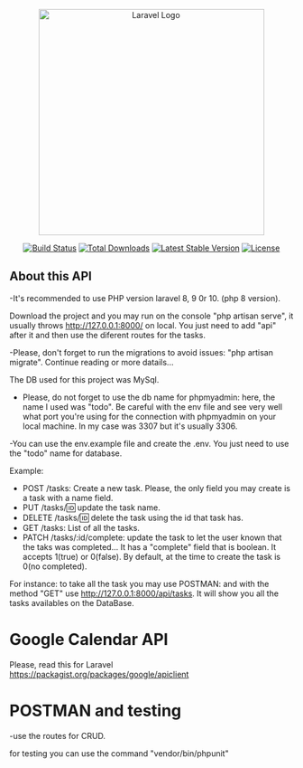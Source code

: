 <p align="center"><a href="https://laravel.com" target="_blank"><img src="https://raw.githubusercontent.com/laravel/art/master/logo-lockup/5%20SVG/2%20CMYK/1%20Full%20Color/laravel-logolockup-cmyk-red.svg" width="400" alt="Laravel Logo"></a></p>

<p align="center">
<a href="https://github.com/laravel/framework/actions"><img src="https://github.com/laravel/framework/workflows/tests/badge.svg" alt="Build Status"></a>
<a href="https://packagist.org/packages/laravel/framework"><img src="https://img.shields.io/packagist/dt/laravel/framework" alt="Total Downloads"></a>
<a href="https://packagist.org/packages/laravel/framework"><img src="https://img.shields.io/packagist/v/laravel/framework" alt="Latest Stable Version"></a>
<a href="https://packagist.org/packages/laravel/framework"><img src="https://img.shields.io/packagist/l/laravel/framework" alt="License"></a>
</p>

## About this API

-It's recommended to use PHP version laravel 8, 9 0r 10. (php 8 version).

Download the project and you may run on the console "php artisan serve", it usually throws http://127.0.0.1:8000/ on local. You just need to add "api" after it and then use the diferent routes for the tasks.

-Please, don't forget to run the migrations to avoid issues: "php artisan migrate". Continue reading or more datails...

The DB used for this project was MySql. 

- Please, do not forget to use the db name for phpmyadmin: here, the name I used was "todo". Be careful with the env file and see very well what port you're using for the connection with phpmyadmin on your local machine. In my case was 3307 but it's usually 3306.

-You can use the env.example file and create the .env. You just need to use the "todo" name for database. 

Example:

- POST /tasks: Create a new task. Please, the only field you may create is a task with a name field.
- PUT /tasks/:id: update the task name. 
- DELETE /tasks/:id: delete the task using the id that task has.
- GET /tasks: List of all the tasks.
- PATCH /tasks/:id/complete: update the task to let the user known that the taks was completed... It has a "complete" field that is boolean. It accepts 1(true) or 0(false). By default, at the time to create the task is 0(no completed).

For instance: to take all the task you may use POSTMAN: and with the method "GET" use http://127.0.0.1:8000/api/tasks. It will show you all the tasks availables on the DataBase.

# Google Calendar API

Please, read this for Laravel https://packagist.org/packages/google/apiclient

# POSTMAN and testing

-use the routes for CRUD.

for testing you can use the command "vendor/bin/phpunit"

